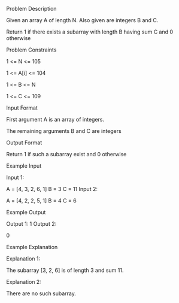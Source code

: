 Problem Description

Given an array A of length N. Also given are integers B and C.

Return 1 if there exists a subarray with length B having sum C and 0 otherwise



Problem Constraints

1 <= N <= 105

1 <= A[i] <= 104

1 <= B <= N

1 <= C <= 109



Input Format

First argument A is an array of integers.

The remaining arguments B and C are integers



Output Format

Return 1 if such a subarray exist and 0 otherwise


Example Input

Input 1:


A = [4, 3, 2, 6, 1]
B = 3
C = 11
Input 2:

A = [4, 2, 2, 5, 1]
B = 4
C = 6




Example Output

Output 1:
1
Output 2:

0


Example Explanation

Explanation 1:


The subarray [3, 2, 6] is of length 3 and sum 11.


Explanation 2:


There are no such subarray.